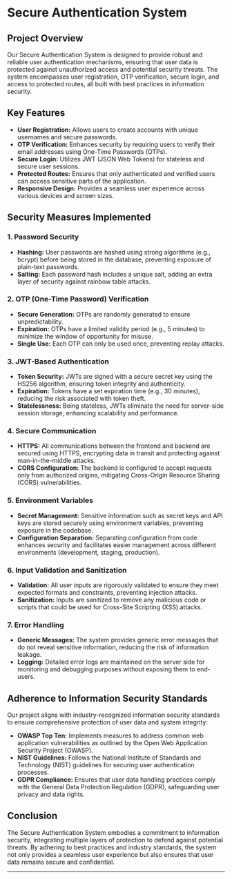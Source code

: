 # Secure Authentication System

## **Project Overview**

Our Secure Authentication System is designed to provide robust and reliable user authentication mechanisms, ensuring that user data is protected against unauthorized access and potential security threats. The system encompasses user registration, OTP verification, secure login, and access to protected routes, all built with best practices in information security.

## **Key Features**

- **User Registration:** Allows users to create accounts with unique usernames and secure passwords.
- **OTP Verification:** Enhances security by requiring users to verify their email addresses using One-Time Passwords (OTPs).
- **Secure Login:** Utilizes JWT (JSON Web Tokens) for stateless and secure user sessions.
- **Protected Routes:** Ensures that only authenticated and verified users can access sensitive parts of the application.
- **Responsive Design:** Provides a seamless user experience across various devices and screen sizes.

## **Security Measures Implemented**

### **1. Password Security**

- **Hashing:** User passwords are hashed using strong algorithms (e.g., bcrypt) before being stored in the database, preventing exposure of plain-text passwords.
- **Salting:** Each password hash includes a unique salt, adding an extra layer of security against rainbow table attacks.

### **2. OTP (One-Time Password) Verification**

- **Secure Generation:** OTPs are randomly generated to ensure unpredictability.
- **Expiration:** OTPs have a limited validity period (e.g., 5 minutes) to minimize the window of opportunity for misuse.
- **Single Use:** Each OTP can only be used once, preventing replay attacks.

### **3. JWT-Based Authentication**

- **Token Security:** JWTs are signed with a secure secret key using the HS256 algorithm, ensuring token integrity and authenticity.
- **Expiration:** Tokens have a set expiration time (e.g., 30 minutes), reducing the risk associated with token theft.
- **Statelessness:** Being stateless, JWTs eliminate the need for server-side session storage, enhancing scalability and performance.

### **4. Secure Communication**

- **HTTPS:** All communications between the frontend and backend are secured using HTTPS, encrypting data in transit and protecting against man-in-the-middle attacks.
- **CORS Configuration:** The backend is configured to accept requests only from authorized origins, mitigating Cross-Origin Resource Sharing (CORS) vulnerabilities.

### **5. Environment Variables**

- **Secret Management:** Sensitive information such as secret keys and API keys are stored securely using environment variables, preventing exposure in the codebase.
- **Configuration Separation:** Separating configuration from code enhances security and facilitates easier management across different environments (development, staging, production).

### **6. Input Validation and Sanitization**

- **Validation:** All user inputs are rigorously validated to ensure they meet expected formats and constraints, preventing injection attacks.
- **Sanitization:** Inputs are sanitized to remove any malicious code or scripts that could be used for Cross-Site Scripting (XSS) attacks.

### **7. Error Handling**

- **Generic Messages:** The system provides generic error messages that do not reveal sensitive information, reducing the risk of information leakage.
- **Logging:** Detailed error logs are maintained on the server side for monitoring and debugging purposes without exposing them to end-users.

## **Adherence to Information Security Standards**

Our project aligns with industry-recognized information security standards to ensure comprehensive protection of user data and system integrity:

- **OWASP Top Ten:** Implements measures to address common web application vulnerabilities as outlined by the Open Web Application Security Project (OWASP).
- **NIST Guidelines:** Follows the National Institute of Standards and Technology (NIST) guidelines for securing user authentication processes.
- **GDPR Compliance:** Ensures that user data handling practices comply with the General Data Protection Regulation (GDPR), safeguarding user privacy and data rights.

## **Conclusion**

The Secure Authentication System embodies a commitment to information security, integrating multiple layers of protection to defend against potential threats. By adhering to best practices and industry standards, the system not only provides a seamless user experience but also ensures that user data remains secure and confidential.

---

